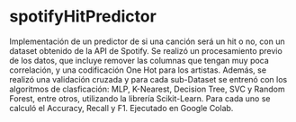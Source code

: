# spotifyHitPredictor
Implementación de un predictor de si una canción será un hit o no, con un dataset obtenido de la API de Spotify.
Se realizó un procesamiento previo de los datos, que incluye remover las columnas que tengan muy poca correlación, y una codificación One Hot para los artistas.
Además, se realizó una validación cruzada y para cada sub-Dataset se entrenó con los algoritmos de clasficación: MLP, K-Nearest, Decision Tree, SVC y Random Forest, entre otros, utilizando la librería Scikit-Learn. Para cada uno se calculó el Accuracy, Recall y F1.
Ejecutado en Google Colab.
